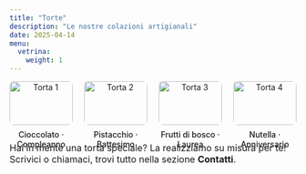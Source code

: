 ```yaml
---
title: "Torte"
description: "Le nostre colazioni artigianali"
date: 2025-04-14
menu:
  vetrina:
    weight: 1
---
```

<style>
  .torta-catalogo {
    display: flex;
    flex-wrap: wrap;
    justify-content: space-between;
    gap: 20px;
  }

  .torta-item {
    flex: 1 1 calc(25% - 20px);
    text-align: center;
  }

  .torta-item img {
    width: 100%;
    height: auto;
    border-radius: 8px;
  }

  .torta-item p {
    margin-top: 8px;
    font-weight: 500;
  }

  @media (max-width: 768px) {
    .torta-item {
      flex: 1 1 calc(50% - 20px);
    }
  }

  @media (max-width: 480px) {
    .torta-item {
      flex: 1 1 100%;
    }
  }
</style>

<div class="torta-catalogo">
  <div class="torta-item">
    <img src="img/torta1.jpg" alt="Torta 1">
    <p>Cioccolato · Compleanno</p>
  </div>
  <div class="torta-item">
    <img src="img/torta2.jpg" alt="Torta 2">
    <p>Pistacchio · Battesimo</p>
  </div>
  <div class="torta-item">
    <img src="img/torta3.jpg" alt="Torta 3">
    <p>Frutti di bosco · Laurea</p>
  </div>
  <div class="torta-item">
    <img src="img/torta4.jpg" alt="Torta 4">
    <p>Nutella · Anniversario</p>
  </div>
</div>
<p style="margin-top: 30px; font-size: 1rem;">
  Hai in mente una torta speciale? La realizziamo su misura per te! Scrivici o chiamaci, trovi tutto nella sezione <strong>Contatti</strong>.
</p>
